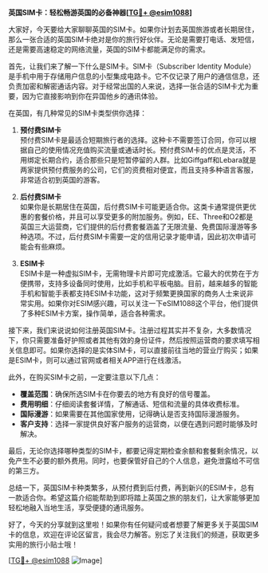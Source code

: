 **英国SIM卡：轻松畅游英国的必备神器[[TG💪+ @esim1088](https://t.me/s/esim1088)]**

大家好，今天要给大家聊聊英国的SIM卡。如果你计划去英国旅游或者长期居住，那么一张合适的英国SIM卡绝对是你的旅行好伙伴。无论是需要打电话、发短信，还是需要高速稳定的网络流量，英国的SIM卡都能满足你的需求。

首先，让我们来了解一下什么是SIM卡。SIM卡（Subscriber Identity Module）是手机中用于存储用户信息的小型集成电路卡。它不仅记录了用户的通信信息，还负责加密和解密通话内容。对于经常出国的人来说，选择一张合适的SIM卡尤为重要，因为它直接影响到你在异国他乡的通讯体验。

在英国，有几种常见的SIM卡类型供你选择：

1. **预付费SIM卡**  
   预付费SIM卡是最适合短期旅行者的选择。这种卡不需要签订合同，你可以根据自己的使用情况充值购买流量或通话时长。预付费SIM卡的优点是灵活，不用绑定长期合约，适合那些只是短暂停留的人群。比如Giffgaff和Lebara就是两家提供预付费服务的公司，它们的资费相对便宜，而且支持多种语言客服，非常适合初到英国的游客。

2. **后付费SIM卡**  
   如果你是长期居住在英国，后付费SIM卡可能更适合你。这类卡通常提供更优惠的套餐价格，并且可以享受更多的附加服务。例如，EE、Three和O2都是英国三大运营商，它们提供的后付费套餐涵盖了无限流量、免费国际漫游等多种选项。不过，后付费SIM卡需要一定的信用记录才能申请，因此初次申请可能会有些麻烦。

3. **ESIM卡**  
   ESIM卡是一种虚拟SIM卡，无需物理卡片即可完成激活。它最大的优势在于方便携带，支持多设备同时使用，比如手机和平板电脑。目前，越来越多的智能手机和智能手表都支持ESIM卡功能，这对于频繁更换国家的商务人士来说非常实用。如果你对ESIM感兴趣，可以关注一下eSIM1088这个平台，他们提供了多种ESIM卡方案，操作简单，适合各种需求。

接下来，我们来说说如何注册英国SIM卡。注册过程其实并不复杂，大多数情况下，你只需要准备好护照或者其他有效的身份证件，然后按照运营商的要求填写相关信息即可。如果你选择的是实体SIM卡，可以直接前往当地的营业厅购买；如果是ESIM卡，则可以通过官网或者相关APP进行在线激活。

此外，在购买SIM卡之前，一定要注意以下几点：

- **覆盖范围**：确保所选SIM卡在你要去的地方有良好的信号覆盖。
- **费用明细**：仔细阅读套餐详情，了解通话、短信和流量的具体收费标准。
- **国际漫游**：如果需要在其他国家使用，记得确认是否支持国际漫游服务。
- **客户支持**：选择一家提供良好客户服务的运营商，以便在遇到问题时能够及时解决。

最后，无论你选择哪种类型的SIM卡，都要记得定期检查余额和套餐剩余情况，以免产生不必要的额外费用。同时，也要保管好自己的个人信息，避免泄露给不可信的第三方。

总结一下，英国SIM卡种类繁多，从预付费到后付费，再到新兴的ESIM卡，总有一款适合你。希望这篇介绍能帮助到即将踏上英国之旅的朋友们，让大家能够更加轻松地融入当地生活，享受便捷的通讯服务。

好了，今天的分享就到这里啦！如果你有任何疑问或者想要了解更多关于英国SIM卡的信息，欢迎在评论区留言，我会尽力解答。别忘了关注我们的频道，获取更多实用的旅行小贴士哦！

[[TG💪+ @esim1088](https://t.me/s/esim1088) ![Image](https://i.postimg.cc/4NQfJmqS/Snipaste-2025-05-13-00-14-12.png)]